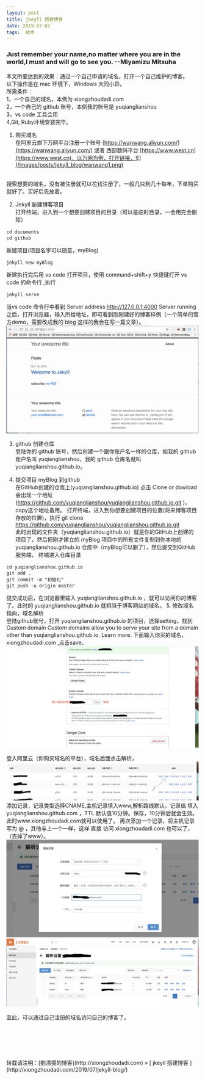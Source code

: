 ```yaml
---
layout: post  
title: jkeyll 搭建博客 
date: 2019-07-07  
tags:  技术
---
```

### Just remember your name,no matter where you are in the world,I must and will go to see you.      --Miyamizu Mitsuha  


本文所要达到的效果：通过一个自己申请的域名，打开一个自己维护的博客。  
以下操作是在 mac 环境下，Windows 大同小异。    
所需条件：  
1，一个自己的域名，本例为 xiongzhoudadi.com  
2，一个自己的 github 账号，本例我的账号是 yuqianglianshou  
3，vs code 工具会用    
4,Git, Ruby环境安装完毕。

1. 购买域名  
在阿里云旗下万网平台注册一个账号  [https://wanwang.aliyun.com/](https://wanwang.aliyun.com/)  或者 西部数码平台 [https://www.west.cn](https://www.west.cn)，以万网为例，打开链接，![](/images/posts/jekyll_blog/wanwang1.png)   
<br/>
搜索想要的域名，没有被注册就可以花钱注册了，一般几块到几十每年，下单购买就好了。买好后先放着。

2. Jekyll 新建博客项目  
打开终端，进入到一个想要创建项目的目录（可以是临时目录，一会用完会删除）  
```
cd documents
cd github
```
新建项目(项目名字可以随意，myBlog)
```
jekyll new myBlog
```
新建执行完后用 vs code 打开项目，使用 command+shift+y 快捷键打开 vs code 的命令行 ,执行  
```
jekyll serve
```
当vs code 命令行中看到 Server address:http://127.0.0.1:4000  Server running 之后，打开浏览器，输入所给地址，即可看到刚刚建好的博客样例（一个简单的官方demo，需要改成我的 blog 这样的我会在写一篇文章）。
<br/>
![](/images/posts/jekyll_blog/image1.png) 
<br/>

3. github 创建仓库  
登陆你的 github 账号，然后创建一个跟你账户名一样的仓库，如我的 github 账户名叫 yuqianglianshou，我的 github 仓库名就叫 yuqianglianshou.github.io。

4. 提交项目 myBlog 到github  
在GitHub创建的仓库上(yuqianglianshou.github.io) 点击 Clone or dowload 会出现一个地址(https://github.com/yuqianglianshou/yuqianglianshou.github.io.git )，copy这个地址备用。
打开终端，进入到你想要创建项目的位置(将来博客项目存放的位置)，执行
git clone https://github.com/yuqianglianshou/yuqianglianshou.github.io.git  
此时出现的文件夹（yuqianglianshou.github.io）就是你的GitHub上创建的项目了，然后把刚才建立的 myBlog 项目中的所有文件复制到你本地的 yuqianglianshou.github.io 仓库中（myBlog可以删了），然后提交到GitHub服务端，
终端进入仓库目录  
```
cd yuqianglianshou.github.io
git add .
git commit -m "初始化"
git push -u origin master 
``` 
提交成功后，在浏览器里输入 yuqianglianshou.github.io ，就可以访问你的博客了。此时的 yuqianglianshou.github.io 就相当于博客网站的域名。
5. 修改域名指向，域名解析  
登陆github账号，打开 yuqianglianshou.github.io 的项目，选择setting，找到
Custom domain
Custom domains allow you to serve your site from a domain other than yuqianglianshou.github.io. Learn more.
下面输入你买的域名，xiongzhoudadi.com ,点击save。
<br/>
![](/images/posts/jekyll_blog/github.png) 
<br/>

登入阿里云（你购买域名的平台），域名后面点击解析，
<br/>
![](/images/posts/jekyll_blog/wanwang2.png) 
<br/>
添加记录，记录类型选择CNAME,主机记录填入www,解析路线默认，记录值 填入 yuqianglianshou.github.com ，TTL 默认值10分钟。保存，10分钟后就会生效。此时www.xiongzhoudadi.com就可以使用了。
再次添加一个记录，将主机记录写为 @ ，其他与上一个一样，这样 直接 访问 xiongzhoudadi.com 也可以了，（去掉了www）。
<br/>
![](/images/posts/jekyll_blog/wanwang3.png) 
<br/>
![](/images/posts/jekyll_blog/wanwang4.png) 
<br/>

至此，可以通过自己注册的域名访问自己的博客了。









<br/> 
<br/> 
<br/> 
<br/> 
<br/> 
转载请注明：[劉清揚的博客](http://xiongzhoudadi.com) » [ jkeyll 搭建博客 ](http://xiongzhoudadi.com/2019/07/jekyll-blog/)  
<br/>